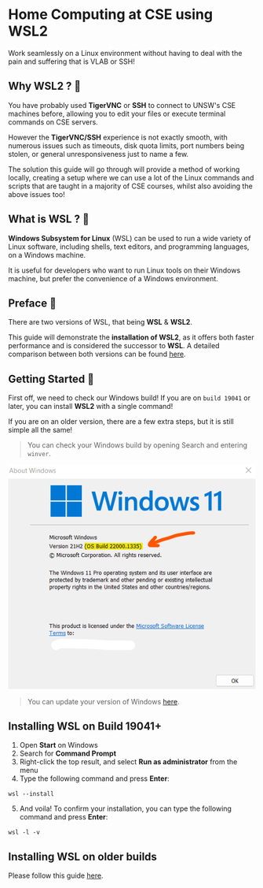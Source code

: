 # Home Computing at CSE using WSL2

Work seamlessly on a Linux environment without having to deal with the pain and suffering that is VLAB or SSH!

## Why WSL2 ? 🤔
You have probably used **TigerVNC** or **SSH** to connect to UNSW's CSE machines before, allowing you to edit your files or execute terminal commands on CSE servers. 

However the **TigerVNC/SSH** experience is not exactly smooth, with numerous issues such as timeouts, disk quota limits, port numbers being stolen, or general unresponsiveness just to name a few.

The solution this guide will go through will provide a method of working locally, creating a setup where we can use a lot of the Linux commands and scripts that are taught in a majority of CSE courses, whilst also avoiding the above issues too!

## What is WSL ? 🧠

**Windows Subsystem for Linux** (WSL) can be used to run a wide variety of Linux software, including shells, text editors, and programming languages, on a Windows machine. 

It is useful for developers who want to run Linux tools on their Windows machine, but prefer the convenience of a Windows environment.

## Preface 🐶

There are two versions of WSL, that being **WSL** & **WSL2**.

This guide will demonstrate the **installation of WSL2**, as it offers both faster performance and is considered the successor to **WSL**. A detailed comparison between both versions can be found [here](https://learn.microsoft.com/en-us/windows/wsl/compare-versions#comparing-features).

## Getting Started 🎉

First off, we need to check our Windows build! If you are on `build 19041` or later, you can install **WSL2** with a single command! 

If you are on an older version, there are a few extra steps, but it is still simple all the same!

>You can check your Windows build by opening Search and entering `winver`.

![Windows Version Example](/assets/img1.png "img1")

>You can update your version of Windows [here](https://support.microsoft.com/en-au/topic/windows-10-update-assistant-3550dfb2-a015-7765-12ea-fba2ac36fb3f).


## Installing WSL on Build 19041+ 

1. Open **Start** on Windows
2. Search for **Command Prompt**
3. Right-click the top result, and select **Run as administrator** from the menu
4. Type the following command and press **Enter**:
```
wsl --install
```
5. And voila! To confirm your installation, you can type the following command and press **Enter**:
```
wsl -l -v
```

## Installing WSL on older builds
Please follow this guide [here](https://learn.microsoft.com/en-au/windows/wsl/install-manual).







